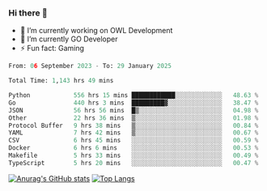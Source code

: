 ### Hi there 👋 

- 🔭 I’m currently working on OWL Development
- 🌱 I’m currently GO Developer
-  ⚡ Fun fact: Gaming
  
  <!--
- 👯 I’m looking to collaborate on ...
- 🤔 I’m looking for help with ...
- 💬 Ask me about ...
- 📫 How to reach me: ...
- 😄 Pronouns: ...
-->

<!--START_SECTION:waka-->

```python
From: 06 September 2023 - To: 29 January 2025

Total Time: 1,143 hrs 49 mins

Python            556 hrs 15 mins ████████████░░░░░░░░░░░░░   48.63 %
Go                440 hrs 3 mins  █████████▓░░░░░░░░░░░░░░░   38.47 %
JSON              56 hrs 56 mins  █▒░░░░░░░░░░░░░░░░░░░░░░░   04.98 %
Other             22 hrs 36 mins  ▒░░░░░░░░░░░░░░░░░░░░░░░░   01.98 %
Protocol Buffer   9 hrs 38 mins   ▒░░░░░░░░░░░░░░░░░░░░░░░░   00.84 %
YAML              7 hrs 42 mins   ▒░░░░░░░░░░░░░░░░░░░░░░░░   00.67 %
CSV               6 hrs 45 mins   ░░░░░░░░░░░░░░░░░░░░░░░░░   00.59 %
Docker            6 hrs 6 mins    ░░░░░░░░░░░░░░░░░░░░░░░░░   00.53 %
Makefile          5 hrs 33 mins   ░░░░░░░░░░░░░░░░░░░░░░░░░   00.49 %
TypeScript        5 hrs 20 mins   ░░░░░░░░░░░░░░░░░░░░░░░░░   00.47 %
```

<!--END_SECTION:waka-->

[![Anurag's GitHub stats](https://github-readme-stats.vercel.app/api?username=aebalz&show_icons=true&theme=codeSTACKr)](https://github.com/anuraghazra/github-readme-stats)
[![Top Langs](https://github-readme-stats.vercel.app/api/top-langs/?username=aebalz&layout=compact&card_width=350&theme=codeSTACKr)](https://github.com/anuraghazra/github-readme-stats)
<!-- [![Readme Card](https://github-readme-stats.vercel.app/api/pin/?username=aebalz&repo=go-gin-gone&show_owner=true)](https://github.com/anuraghazra/github-readme-stats)-->
